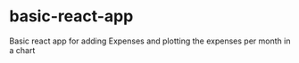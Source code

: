 # basic-react-app

Basic react app for adding Expenses and plotting the expenses per month in a chart
